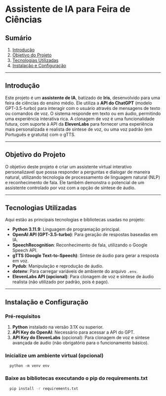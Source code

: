 # Assistente de IA para Feira de Ciências

## Sumário
1. [Introdução](#introdução)
2. [Objetivo do Projeto](#objetivo-do-projeto)
3. [Tecnologias Utilizadas](#tecnologias-utilizadas)
4. [Instalação e Configuração](#instalação-e-configuração)

---

## Introdução
Este projeto é um **assistente de IA**, batizado de **Iris**, desenvolvido para uma feira de ciências do ensino médio. Ele utiliza a **API do ChatGPT** (modelo GPT-3.5-turbo) para interagir com o usuário através de mensagens de texto ou comandos de voz. O sistema responde em texto ou em áudio, permitindo uma experiência interativa rica. A clonagem de voz é uma funcionalidade futura, com suporte à API da **ElevenLabs** para fornecer uma experiência mais personalizada e realista de síntese de voz, ou uma voz padrão (em Português e gratuita) com o gTTS.

---

## Objetivo do Projeto
O objetivo deste projeto é criar um assistente virtual interativo personalizavel que possa responder a perguntas e dialogar de maneira natural, utilizando tecnologia de processamento de linguagem natural (NLP) e reconhecimento de fala. Ele também demonstra o potencial de um assistente controlado por voz com a opção de síntese de áudio.

---

## Tecnologias Utilizadas
Aqui estão as principais tecnologias e bibliotecas usadas no projeto:

- **Python 3.11.9**: Linguagem de programação principal.
- **OpenAI API (GPT-3.5-turbo)**: Para geração de respostas baseadas em IA.
- **SpeechRecognition**: Reconhecimento de fala, utilizando o Google Speech API.
- **gTTS (Google Text-to-Speech)**: Síntese de áudio para gerar a resposta em voz.
- **Pydub**: Manipulação e reprodução de áudio.
- **dotenv**: Para carregar variáveis de ambiente do arquivo `.env`.
- **ElevenLabs API (opcional)**: Para clonagem de voz e síntese de áudio realista (não utilizado por padrão, pois é pago).
  
---

## Instalação e Configuração

### Pré-requisitos
1. **Python** instalado na versão 3.1X ou superior.
2. **API Key do OpenAI**: Necessário para acessar a API do GPT.
3. **API Key do ElevenLabs** (opcional): Para clonagem de voz e síntese avançada de áudio (não obrigatório para o funcionamento básico).

### Inicialize um ambiente virtual (opcional)
```
  python -m venv env
```
### Baixe as bibliotecas executando o pip do requirements.txt
```bash
  pip install -r requirements.txt 
```
